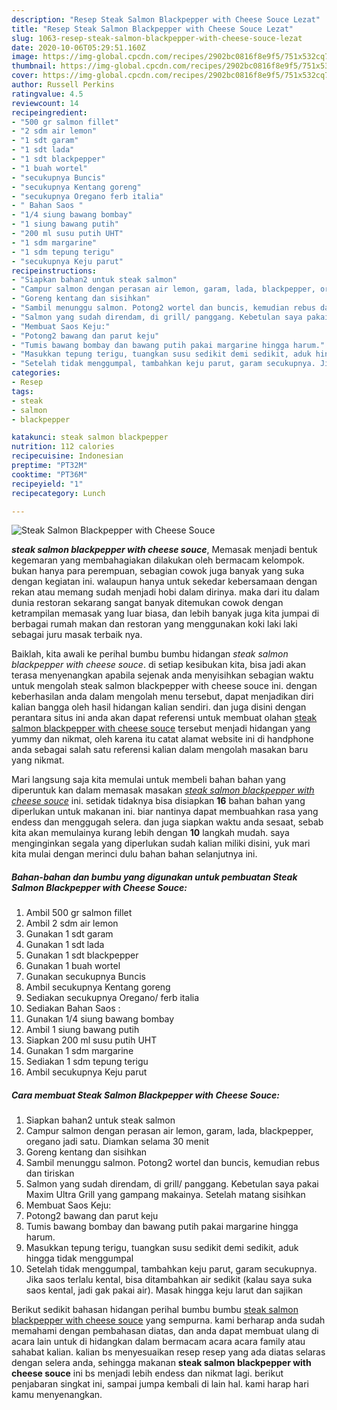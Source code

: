 ```yaml
---
description: "Resep Steak Salmon Blackpepper with Cheese Souce Lezat"
title: "Resep Steak Salmon Blackpepper with Cheese Souce Lezat"
slug: 1063-resep-steak-salmon-blackpepper-with-cheese-souce-lezat
date: 2020-10-06T05:29:51.160Z
image: https://img-global.cpcdn.com/recipes/2902bc0816f8e9f5/751x532cq70/steak-salmon-blackpepper-with-cheese-souce-foto-resep-utama.jpg
thumbnail: https://img-global.cpcdn.com/recipes/2902bc0816f8e9f5/751x532cq70/steak-salmon-blackpepper-with-cheese-souce-foto-resep-utama.jpg
cover: https://img-global.cpcdn.com/recipes/2902bc0816f8e9f5/751x532cq70/steak-salmon-blackpepper-with-cheese-souce-foto-resep-utama.jpg
author: Russell Perkins
ratingvalue: 4.5
reviewcount: 14
recipeingredient:
- "500 gr salmon fillet"
- "2 sdm air lemon"
- "1 sdt garam"
- "1 sdt lada"
- "1 sdt blackpepper"
- "1 buah wortel"
- "secukupnya Buncis"
- "secukupnya Kentang goreng"
- "secukupnya Oregano ferb italia"
- " Bahan Saos "
- "1/4 siung bawang bombay"
- "1 siung bawang putih"
- "200 ml susu putih UHT"
- "1 sdm margarine"
- "1 sdm tepung terigu"
- "secukupnya Keju parut"
recipeinstructions:
- "Siapkan bahan2 untuk steak salmon"
- "Campur salmon dengan perasan air lemon, garam, lada, blackpepper, oregano jadi satu. Diamkan selama 30 menit"
- "Goreng kentang dan sisihkan"
- "Sambil menunggu salmon. Potong2 wortel dan buncis, kemudian rebus dan tiriskan"
- "Salmon yang sudah direndam, di grill/ panggang. Kebetulan saya pakai Maxim Ultra Grill yang gampang makainya. Setelah matang sisihkan"
- "Membuat Saos Keju:"
- "Potong2 bawang dan parut keju"
- "Tumis bawang bombay dan bawang putih pakai margarine hingga harum."
- "Masukkan tepung terigu, tuangkan susu sedikit demi sedikit, aduk hingga tidak menggumpal"
- "Setelah tidak menggumpal, tambahkan keju parut, garam secukupnya. Jika saos terlalu kental, bisa ditambahkan air sedikit (kalau saya suka saos kental, jadi gak pakai air). Masak hingga keju larut dan sajikan"
categories:
- Resep
tags:
- steak
- salmon
- blackpepper

katakunci: steak salmon blackpepper 
nutrition: 112 calories
recipecuisine: Indonesian
preptime: "PT32M"
cooktime: "PT36M"
recipeyield: "1"
recipecategory: Lunch

---
```



![Steak Salmon Blackpepper with Cheese Souce](https://img-global.cpcdn.com/recipes/2902bc0816f8e9f5/751x532cq70/steak-salmon-blackpepper-with-cheese-souce-foto-resep-utama.jpg)

<b><i>steak salmon blackpepper with cheese souce</i></b>, Memasak menjadi bentuk kegemaran yang membahagiakan dilakukan oleh bermacam kelompok. bukan hanya para perempuan, sebagian cowok juga banyak yang suka dengan kegiatan ini. walaupun hanya untuk sekedar kebersamaan dengan rekan atau memang sudah menjadi hobi dalam dirinya. maka dari itu dalam dunia restoran sekarang sangat banyak ditemukan cowok dengan ketrampilan memasak yang luar biasa, dan lebih banyak juga kita jumpai di berbagai rumah makan dan restoran yang menggunakan koki laki laki sebagai juru masak terbaik nya.

Baiklah, kita awali ke perihal bumbu bumbu hidangan <i>steak salmon blackpepper with cheese souce</i>. di setiap kesibukan kita, bisa jadi akan terasa menyenangkan apabila sejenak anda menyisihkan sebagian waktu untuk mengolah steak salmon blackpepper with cheese souce ini. dengan keberhasilan anda dalam mengolah menu tersebut, dapat menjadikan diri kalian bangga oleh hasil hidangan kalian sendiri. dan juga disini dengan perantara situs ini anda akan dapat referensi untuk membuat olahan <u>steak salmon blackpepper with cheese souce</u> tersebut menjadi hidangan yang yummy dan nikmat, oleh karena itu catat alamat website ini di handphone anda sebagai salah satu referensi kalian dalam mengolah masakan baru yang nikmat.




Mari langsung saja kita memulai untuk membeli bahan bahan yang diperuntuk kan dalam memasak masakan <u><i>steak salmon blackpepper with cheese souce</i></u> ini. setidak tidaknya bisa disiapkan <b>16</b> bahan bahan yang diperlukan untuk makanan ini. biar nantinya dapat membuahkan rasa yang endess dan menggugah selera. dan juga siapkan waktu anda sesaat, sebab kita akan memulainya kurang lebih dengan <b>10</b> langkah mudah. saya menginginkan segala yang diperlukan sudah kalian miliki disini, yuk mari kita mulai dengan merinci dulu bahan bahan selanjutnya ini.

<!--inarticleads1-->

##### Bahan-bahan dan bumbu yang digunakan untuk pembuatan Steak Salmon Blackpepper with Cheese Souce:

1. Ambil 500 gr salmon fillet
1. Ambil 2 sdm air lemon
1. Gunakan 1 sdt garam
1. Gunakan 1 sdt lada
1. Gunakan 1 sdt blackpepper
1. Gunakan 1 buah wortel
1. Gunakan secukupnya Buncis
1. Ambil secukupnya Kentang goreng
1. Sediakan secukupnya Oregano/ ferb italia
1. Sediakan  Bahan Saos :
1. Gunakan 1/4 siung bawang bombay
1. Ambil 1 siung bawang putih
1. Siapkan 200 ml susu putih UHT
1. Gunakan 1 sdm margarine
1. Sediakan 1 sdm tepung terigu
1. Ambil secukupnya Keju parut




<!--inarticleads2-->

##### Cara membuat Steak Salmon Blackpepper with Cheese Souce:

1. Siapkan bahan2 untuk steak salmon
1. Campur salmon dengan perasan air lemon, garam, lada, blackpepper, oregano jadi satu. Diamkan selama 30 menit
1. Goreng kentang dan sisihkan
1. Sambil menunggu salmon. Potong2 wortel dan buncis, kemudian rebus dan tiriskan
1. Salmon yang sudah direndam, di grill/ panggang. Kebetulan saya pakai Maxim Ultra Grill yang gampang makainya. Setelah matang sisihkan
1. Membuat Saos Keju:
1. Potong2 bawang dan parut keju
1. Tumis bawang bombay dan bawang putih pakai margarine hingga harum.
1. Masukkan tepung terigu, tuangkan susu sedikit demi sedikit, aduk hingga tidak menggumpal
1. Setelah tidak menggumpal, tambahkan keju parut, garam secukupnya. Jika saos terlalu kental, bisa ditambahkan air sedikit (kalau saya suka saos kental, jadi gak pakai air). Masak hingga keju larut dan sajikan




Berikut sedikit bahasan hidangan perihal bumbu bumbu <u>steak salmon blackpepper with cheese souce</u> yang sempurna. kami berharap anda sudah memahami dengan pembahasan diatas, dan anda dapat membuat ulang di acara lain untuk di hidangkan dalam bermacam acara acara family atau sahabat kalian. kalian bs menyesuaikan resep resep yang ada diatas selaras dengan selera anda, sehingga makanan <b>steak salmon blackpepper with cheese souce</b> ini bs menjadi lebih endess dan nikmat lagi. berikut penjabaran singkat ini, sampai jumpa kembali di lain hal. kami harap hari kamu menyenangkan.
